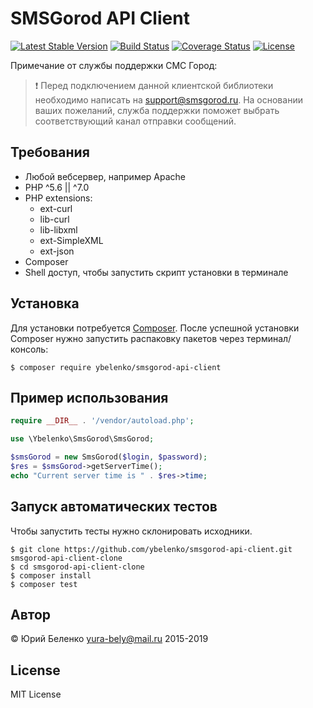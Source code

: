 # SMSGorod API Client

[![Latest Stable Version](https://poser.pugx.org/ybelenko/smsgorod-api-client/v/stable)](https://packagist.org/packages/ybelenko/smsgorod-api-client)
[![Build Status](https://travis-ci.org/ybelenko/smsgorod-api-client.svg?branch=master)](https://travis-ci.org/ybelenko/smsgorod-api-client)
[![Coverage Status](https://coveralls.io/repos/github/ybelenko/smsgorod-api-client/badge.svg?branch=master)](https://coveralls.io/github/ybelenko/smsgorod-api-client?branch=master)
[![License](https://poser.pugx.org/ybelenko/smsgorod-api-client/license)](https://packagist.org/packages/ybelenko/smsgorod-api-client)

Примечание от службы поддержки СМС Город:
> :exclamation: Перед подключением данной клиентской библиотеки необходимо написать на <support@smsgorod.ru>. На основании ваших пожеланий, служба поддержки поможет выбрать соответствующий канал отправки сообщений.

## Требования
- Любой вебсервер, например Apache
- PHP ^5.6 || ^7.0
- PHP extensions:
    - ext-curl
    - lib-curl
    - lib-libxml
    - ext-SimpleXML
    - ext-json
- Composer
- Shell доступ, чтобы запустить скрипт установки в терминале

## Установка
Для установки потребуется [Composer](https://getcomposer.org/download/).
После успешной установки Composer нужно запустить распаковку пакетов через терминал/консоль:
```shell
$ composer require ybelenko/smsgorod-api-client
```

## Пример использования
```php
require __DIR__ . '/vendor/autoload.php';

use \Ybelenko\SmsGorod\SmsGorod;

$smsGorod = new SmsGorod($login, $password);
$res = $smsGorod->getServerTime();
echo "Current server time is " . $res->time;
```

## Запуск автоматических тестов
Чтобы запустить тесты нужно склонировать исходники.
```shell
$ git clone https://github.com/ybelenko/smsgorod-api-client.git smsgorod-api-client-clone
$ cd smsgorod-api-client-clone
$ composer install
$ composer test
```

## Автор
© Юрий Беленко <yura-bely@mail.ru> 2015-2019

## License
MIT License
